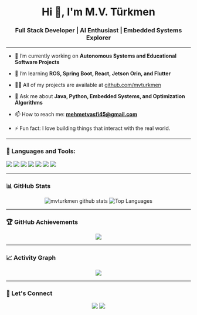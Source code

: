 <h1 align="center">Hi 👋, I'm M.V. Türkmen</h1>
<h3 align="center">Full Stack Developer | AI Enthusiast | Embedded Systems Explorer</h3>

---

- 🔭 I’m currently working on **Autonomous Systems and Educational Software Projects**

- 🌱 I’m learning **ROS, Spring Boot, React, Jetson Orin, and Flutter**

- 👨‍💻 All of my projects are available at [github.com/mvturkmen](https://github.com/mvturkmen)

- 💬 Ask me about **Java, Python, Embedded Systems, and Optimization Algorithms**

- 📫 How to reach me: **mehmetvasfi45@gmail.com**

- ⚡ Fun fact: I love building things that interact with the real world.

---

### 🧰 Languages and Tools:
<p>
  <img src="https://img.shields.io/badge/Java-ED8B00?style=for-the-badge&logo=java&logoColor=white"/>
  <img src="https://img.shields.io/badge/Spring-6DB33F?style=for-the-badge&logo=spring&logoColor=white"/>
  <img src="https://img.shields.io/badge/React-20232A?style=for-the-badge&logo=react&logoColor=61DAFB"/>
  <img src="https://img.shields.io/badge/Python-3776AB?style=for-the-badge&logo=python&logoColor=white"/>
  <img src="https://img.shields.io/badge/Jetson-76B900?style=for-the-badge&logo=nvidia&logoColor=white"/>
  <img src="https://img.shields.io/badge/Flutter-02569B?style=for-the-badge&logo=flutter&logoColor=white"/>
  <img src="https://img.shields.io/badge/SQLite-07405E?style=for-the-badge&logo=sqlite&logoColor=white"/>
</p>

---

### 📊 GitHub Stats
<p align="center">
  <img src="https://github-readme-stats.vercel.app/api?username=mvturkmen&show_icons=true&theme=radical" alt="mvturkmen github stats" />
  <img src="https://github-readme-stats.vercel.app/api/top-langs/?username=mvturkmen&layout=compact&theme=radical" alt="Top Languages" />
</p>

---

### 🏆 GitHub Achievements
<p align="center">
  <img src="https://github-profile-trophy.vercel.app/?username=mvturkmen&theme=darkhub&no-frame=true&column=7" />
</p>

---

### 📈 Activity Graph
<p align="center">
  <img src="https://github-readme-activity-graph.vercel.app/graph?username=mvturkmen&theme=dracula" />
</p>

---

### 🙌 Let's Connect
<p align="center">
  <a href="mailto:mehmetvasfi45@gmail.com"><img src="https://img.shields.io/badge/Gmail-D14836?style=for-the-badge&logo=gmail&logoColor=white" /></a>
  <a href="https://linkedin.com/in/mvturkmen](https://www.linkedin.com/in/mehmet-vasfi-t%C3%BCrkmen-ba1844213/"><img src="https://img.shields.io/badge/LinkedIn-0077B5?style=for-the-badge&logo=linkedin&logoColor=white" /></a>
</p>
